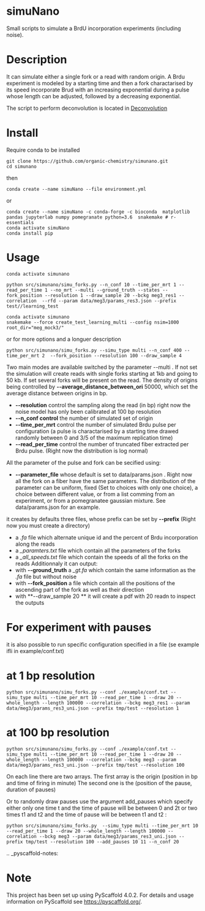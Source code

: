 
simuNano
========
Small scripts to simulate a BrdU incorporation experiments (including noise).

Description
===========

It can simulate either a single fork or a read with random origin.
A Brdu experiment is modeled by a starting time and then a fork charactarised
by its speed incorporate Brud with an increasing exponential during a pulse whose
length can be adjusted, followed by a decreasing exponential.

The script to perform deconvolution is located in [Deconvolution](https://github.com/organic-chemistry/simunano/blob/main/notebooks/Extract_distribution.ipynb)


Install
===========

Require conda to be installed
```
git clone https://github.com/organic-chemistry/simunano.git
cd simunano
```
then
```
conda create --name simuNano --file environment.yml
```
or
```
conda create --name simuNano -c conda-forge -c bioconda  matplotlib pandas jupyterlab numpy pomegranate python=3.6  snakemake # r-essentials
conda activate simuNano
conda install pip
```

Usage
===========

```
conda activate simunano

python src/simunano/simu_forks.py --n_conf 10 --time_per_mrt 1 --read_per_time 1 --no_mrt --multi --ground_truth --states --fork_position --resolution 1 --draw_sample 20 --bckg meg3_res1 --correlation  --rfd --param data/meg3/params_res3.json --prefix test//learning_test
```

```
conda activate simunano
snakemake --force create_test_learning_multi --config nsim=1000 root_dir="meg_mock3/"
```

or for more options and a longuer description

```
python src/simunano/simu_forks.py --simu_type multi --n_conf 400 --time_per_mrt 2  --fork_position --resolution 100 --draw_sample 4
```

Two main modes are available switched by the parameter --multi .
If not set the simulation will create reads with single forks starting at 1kb and going to
50 kb.
If set several forks will be present on the read. The density of origins being controlled
by **--average_distance_between_ori** 50000, which set the average distance between origins in bp.


 * **--resolution** control the sampling along the read (in bp) right now the noise model has only been calibrated at 100 bp resolution
 * **--n_conf control** the number of simulated set of origin
 * **--time_per_mrt** control the number of simulated Brdu pulse per configuration (a pulse is charactarised by a starting time drawed randomly between 0 and 3/5 of the maximum replication time)
 * **--read_per_time** control the number of truncated fiber extracted per Brdu pulse. (Right now the distribution is log normal)

All the parameter of the pulse and fork can be secified  using:
 * **--parameter_file** whose default is set to data/params.json . Right now all the fork on a fiber have the same parameters.
The distribution of the parameter can be uniform, fixed (Set to choices with only one choice), a choice between different value,
or from a list comming from an experiment, or from a pomegranatee gaussian mixture. See data/params.json for an example.



it creates by defaults three files, whose prefix can be set by **--prefix** (Right now you must create a directory)
  * a *.fa* file which alternate unique id and the percent of Brdu incorporation along the reads
  * a  *_paramters.txt* file which contain all the parameters of the forks
  * a  *_all_speeds.txt* file which contain the speeds of all the forks on the reads
Additionnaly it can output:
  * with **--ground_truth** a *_gt.fa* which contain the same information as the *.fa* file but without noise
  * with **--fork_position** a file which contain all the positions of the ascending part of the fork as well as their direction
  * with **--draw_sample 20 ** it will create a pdf with 20 readn to inspect the outputs



For experiment with pauses
==========================

it is also possible to run specific configuration specified in a file (se example ifli in example/conf.txt)

# at 1 bp resolution

```
python src/simunano/simu_forks.py --conf ./example/conf.txt --simu_type multi --time_per_mrt 10 --read_per_time 1 --draw 20 --whole_length --length 100000 --correlation --bckg meg3_res1 --param data/meg3/params_res3_uni.json --prefix tmp/test --resolution 1
```

# at 100 bp resolution
```
python src/simunano/simu_forks.py --conf ./example/conf.txt --simu_type multi --time_per_mrt 10 --read_per_time 1 --draw 20 --whole_length --length 100000 --correlation --bckg meg3 --param data/meg3/params_res3_uni.json --prefix tmp/test --resolution 100
```
On each line there are two arrays. The first array is the origin (position in bp and time of firing in minute)
The second one is the (position of the pause, duration of pauses)


Or to randomly draw pauses use the argument add_pauses which specify either only one time t and the time of pause will be between 0 and 2t or two times t1 and t2 and the time of pause will be between t1 and t2 :

```
python src/simunano/simu_forks.py  --simu_type multi --time_per_mrt 10 --read_per_time 1 --draw 20 --whole_length --length 100000 --correlation --bckg meg3 --param data/meg3/params_res3_uni.json --prefix tmp/test --resolution 100 --add_pauses 10 11 --n_conf 20
```


.. _pyscaffold-notes:

Note
====

This project has been set up using PyScaffold 4.0.2. For details and usage
information on PyScaffold see https://pyscaffold.org/.
